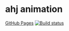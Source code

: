 # ahj animation
[GitHub Pages](https://qvvverty.github.io/ahj-anim/)
[![Build status](https://ci.appveyor.com/api/projects/status/f2x2qvvg96nns730?svg=true)](https://ci.appveyor.com/project/qvvverty/ahj-anim)
